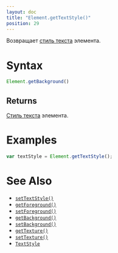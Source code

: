 ```yaml
---
layout: doc
title: "Element.getTextStyle()"
position: 29
---
```


Возвращает [стиль текста](../../Style/TextStyle/) элемента.

# Syntax

```js
Element.getBackground()
```

## Returns

[Стиль текста](../../Style/TextStyle/) элемента.

# Examples

```js
var textStyle = Element.getTextStyle();
```

# See Also

* [`setTextStyle()`](../Element.setTextStyle/)
* [`getForeground()`](../Element.getForeground/)
* [`setForeground()`](../Element.setForeground/)
* [`getBackground()`](../Element.getBackground/)
* [`setBackground()`](../Element.setBackground/)
* [`getTexture()`](../Element.getTexture/)
* [`setTexture()`](../Element.setTexture/)
* [`TextStyle`](../../Style/TextStyle/)
